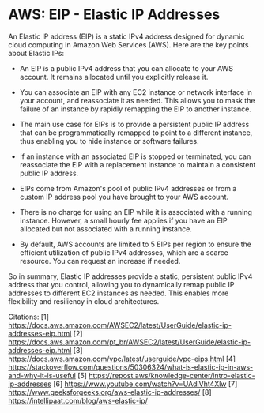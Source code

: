 # AWS: EIP - Elastic IP Addresses

An Elastic IP address (EIP) is a static IPv4 address designed for dynamic cloud computing in Amazon Web Services (AWS). Here are the key points about Elastic IPs:

- An EIP is a public IPv4 address that you can allocate to your AWS account. It remains allocated until you explicitly release it.

- You can associate an EIP with any EC2 instance or network interface in your account, and reassociate it as needed. This allows you to mask the failure of an instance by rapidly remapping the EIP to another instance.

- The main use case for EIPs is to provide a persistent public IP address that can be programmatically remapped to point to a different instance, thus enabling you to hide instance or software failures.

- If an instance with an associated EIP is stopped or terminated, you can reassociate the EIP with a replacement instance to maintain a consistent public IP address.

- EIPs come from Amazon's pool of public IPv4 addresses or from a custom IP address pool you have brought to your AWS account.

- There is no charge for using an EIP while it is associated with a running instance. However, a small hourly fee applies if you have an EIP allocated but not associated with a running instance.

- By default, AWS accounts are limited to 5 EIPs per region to ensure the efficient utilization of public IPv4 addresses, which are a scarce resource. You can request an increase if needed.

So in summary, Elastic IP addresses provide a static, persistent public IPv4 address that you control, allowing you to dynamically remap public IP addresses to different EC2 instances as needed. This enables more flexibility and resiliency in cloud architectures.

Citations:
[1] https://docs.aws.amazon.com/AWSEC2/latest/UserGuide/elastic-ip-addresses-eip.html
[2] https://docs.aws.amazon.com/pt_br/AWSEC2/latest/UserGuide/elastic-ip-addresses-eip.html
[3] https://docs.aws.amazon.com/vpc/latest/userguide/vpc-eips.html
[4] https://stackoverflow.com/questions/50306324/what-is-elastic-ip-in-aws-and-why-it-is-useful
[5] https://repost.aws/knowledge-center/intro-elastic-ip-addresses
[6] https://www.youtube.com/watch?v=UAdlVht4Xlw
[7] https://www.geeksforgeeks.org/aws-elastic-ip-addresses/
[8] https://intellipaat.com/blog/aws-elastic-ip/
